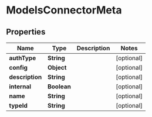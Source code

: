 

# ModelsConnectorMeta


## Properties

| Name | Type | Description | Notes |
|------------ | ------------- | ------------- | -------------|
|**authType** | **String** |  |  [optional] |
|**config** | **Object** |  |  [optional] |
|**description** | **String** |  |  [optional] |
|**internal** | **Boolean** |  |  [optional] |
|**name** | **String** |  |  [optional] |
|**typeId** | **String** |  |  [optional] |




